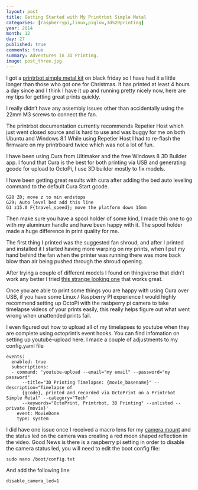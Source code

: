 ```yaml
---
layout: post
title: Getting Started with My Printrbot Simple Metal
categories: [raspberrypi,linux,piglow,3d%20printing]
year: 2014
month: 12
day: 27
published: true
comments: true
summary: Adventures in 3D Printing.
image: post_three.jpg
---
```


I got a [printrbot simple metal kit](http://printrbot.com/shop/simple-metal-kit/) on black friday so I have had it a little longer than those who got one for Christmas. It has printed at least 4 hours a day since and I think I have it up and running pretty nicely now, here are my tips for getting great prints quickly.

I really didn’t have any assembly issues other than accidentally using the 22mm M3 screws to connect the fan.

The printrbot documentation currently recommends Repetier Host which just went closed source and is hard to use and was buggy for me on both Ubuntu and Windows 8.1 While using Repetier Host I had to re-flash the firmware on my printrboard twice which was not a lot of fun.

I have been using Cura from Ultimaker and the free Windows 8 3D Builder app. I found that Cura is the best for both printing via USB and generating gcode for upload to OctoPi, I use 3D builder mostly to fix models.

I have been getting great results with cura after adding the bed auto leveling command to the default Cura Start gcode.

    G28 Z0; move z to min endstops
    G29; Auto level bed add this line
    G1 z15.0 F{travel_speed}; move the platform down 15mm

Then make sure you have a spool holder of some kind, I made this one to go with my aluminum handle and have been happy with it. The spool holder made a huge difference in print quality for me.

The first thing I printed was the suggested fan shroud, and after I printed and installed it I started having more warping on my prints, when I put my hand behind the fan when the printer was running there was more back blow than air being pushed through the shroud opening.

After trying a couple of different models I found on thingiverse that didn’t work any better I tried [this strange looking one](http://www.thingiverse.com/thing:356001) that works great.

Once you are able to print some things you are happy with using Cura over USB, if you have some Linux / Raspberry PI experience I would highly recommend setting up OctoPi with the rasbperry pi camera to take timelapse videos of your prints easily, this really helps figure out what went wrong when unattended prints fail.

I even figured out how to upload all of my timelapses to youtube when they are complete using octoprint’s event hooks. You can find infomation on setting up youtube-upload here. I made a couple of adjustments to my config.yaml file

    events:
      enabled: true
      subscriptions:
      - command: 'youtube-upload --email="my email" --password="my password"
          --title="3D Printing Timelapse: {movie_basename}" --description="Timelapse of
          {gcode}, printed and recorded via OctoPrint on a Printrbot Simple Metal" --category="Tech"
          --keywords="OctoPrint, Printrbot, 3D Printing" --unlisted --private {movie}'
        event: MovieDone
        type: system

I did have one issue once I received a macro lens for my [camera mount](http://www.thingiverse.com/make:107006) and the status led on the camera was creating a red moon shaped reflection in the video. Good News is there is a raspberry pi setting in order to disable the camera status led, you will need to edit the boot config file:

    sudo nano /boot/config.txt

And add the following line

    disable_camera_led=1
